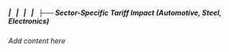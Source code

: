 ##### |   |   |   |   ├── Sector-Specific Tariff Impact (Automotive, Steel, Electronics)

*Add content here*